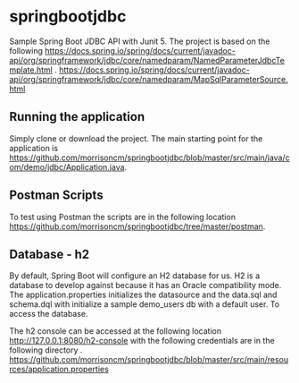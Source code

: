 # springbootjdbc
Sample Spring Boot JDBC API with Junit 5. The project is based on the following 
<https://docs.spring.io/spring/docs/current/javadoc-api/org/springframework/jdbc/core/namedparam/NamedParameterJdbcTemplate.html> . 
<https://docs.spring.io/spring/docs/current/javadoc-api/org/springframework/jdbc/core/namedparam/MapSqlParameterSource.html> 

## Running the application
Simply clone or download the project. The main starting point for the application is  <https://github.com/morrisoncm/springbootjdbc/blob/master/src/main/java/com/demo/jdbc/Application.java>.

## Postman Scripts
To test using Postman the scripts are in the following location <https://github.com/morrisoncm/springbootjdbc/tree/master/postman>.

## Database - h2
By default, Spring Boot will configure an H2 database for us. H2 is a  database to develop against because it has an Oracle compatibility mode. The application.properties initializes the datasource and the data.sql and schema.dql with initialize a sample demo_users db with a default user. To access the database. 

The h2 console can be accessed at the following location http://127.0.0.1:8080/h2-console with the following credentials are in the following directory . 
<https://github.com/morrisoncm/springbootjdbc/blob/master/src/main/resources/application.properties>
